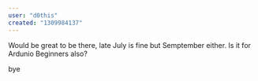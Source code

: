 ```yaml
---
user: "d0this"
created: "1309984137"
---
```


Would be great to be there, late July is fine but Semptember either.
Is it for Ardunio Beginners also?

bye

